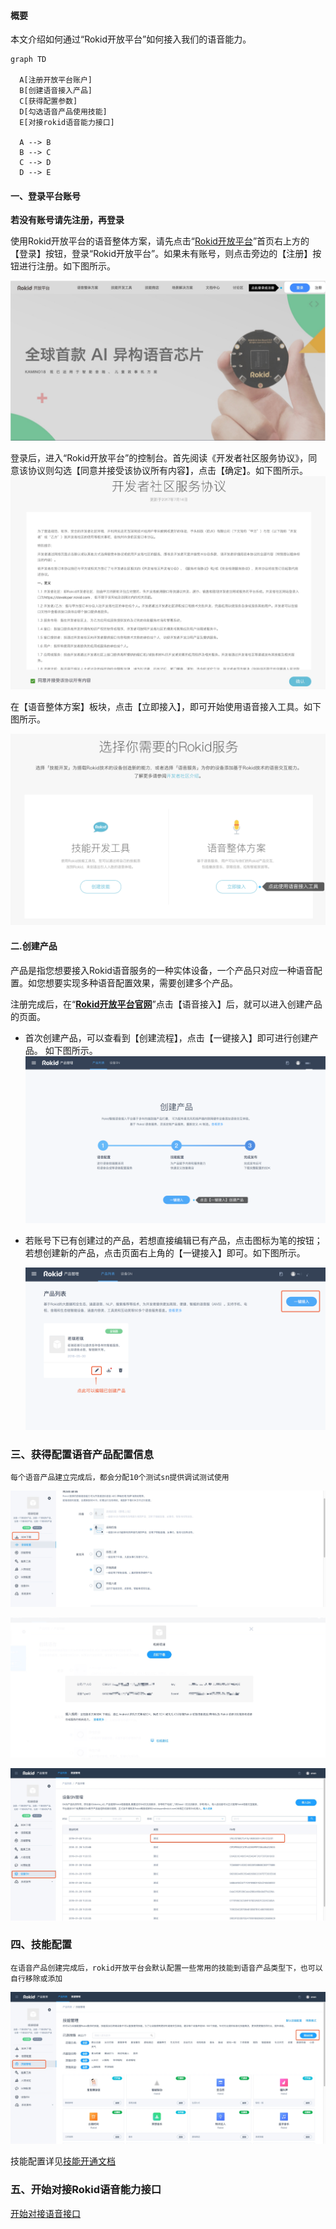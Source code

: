 #### 概要

本文介绍如何通过“Rokid开放平台”如何接入我们的语音能力。

```mermaid
graph TD

  A[注册开放平台账户]
  B[创建语音接入产品]
  C[获得配置参数]
  D[勾选语音产品使用技能]
  E[对接rokid语音能力接口]

  A --> B
  B --> C
  C --> D
  D --> E

```

#### 一、登录平台账号

**若没有账号请先注册，再登录**

使用Rokid开放平台的语音整体方案，请先点击“[Rokid开放平台](https://developer.rokid.com/#/)”首页右上方的【登录】按钮，登录“Rokid开放平台”。如果未有账号，则点击旁边的【注册】按钮进行注册。如下图所示。

![](images/01.png)

登录后，进入“Rokid开放平台”的控制台。首先阅读《开发者社区服务协议》，同意该协议则勾选【同意并接受该协议所有内容】，点击【确定】。如下图所示。
![](images/fuwuxieyi.jpg)

在【语音整体方案】板块，点击【立即接入】，即可开始使用语音接入工具。如下图所示。

![](images/02.png)


#### 二.创建产品

产品是指您想要接入Rokid语音服务的一种实体设备，一个产品只对应一种语音配置。如您想要实现多种语音配置效果，需要创建多个产品。

注册完成后，在“[**Rokid开放平台官网**](https://developer.rokid.com/#/)”点击【语音接入】后，就可以进入创建产品的页面。

- 首次创建产品，可以查看到【创建流程】，点击【一键接入】即可进行创建产品。 如下图所示。
  ![](images/03.png)

- 若账号下已有创建过的产品，若想直接编辑已有产品，点击图标为笔的按钮；若想创建新的产品，点击页面右上角的【一键接入】即可。如下图所示。

  ![](images/04.png)


### 三、获得配置语音产品配置信息

```
每个语音产品建立完成后，都会分配10个测试sn提供调试测试使用
```

 ![](images/rokidspeech-setting1.png)
 
 ![](images/rokidspeech-setting2.png)
 
 ![](images/rokidspeech-setting3.png)
 
### 四、技能配置
```
在语音产品创建完成后，rokid开放平台会默认配置一些常用的技能到语音产品类型下，也可以自行移除或添加
```

![](images/rokidspeech-skill1.png)

技能配置详见[技能开通文档](https://developer.rokid.com/docs/5-enableVoice/rokid-vsvy-sdk-docs/rookie-guide/skillstore.html)

### 五、开始对接Rokid语音能力接口
[开始对接语音接口](https://developer.rokid.com/docs/3-ApiReference/openvoice-api.html)
